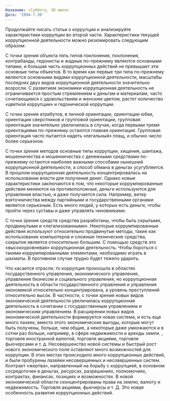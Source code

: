 ```yaml
---
Название: «Суббота, 30 июля»
Дата: '1994-7-30'
---
```


Продолжайте писать статьи о коррупции и анализируйте характеристики коррупции во второй части. Характеристики текущей коррупционной деятельности можно резюмировать следующим образом:

С точки зрения объекта пять типов поклонения, поклонения, контрабанды, гедонисты и жадные по-прежнему являются основными типами, и большая часть коррупционных действий не превышает эти основные типы объектов. В то время как первые три типа по-прежнему являются основными видами коррупционной деятельности, масштабы последних двух видов коррупционной деятельности значительно возросли. С развитием экономики коррупционная деятельность не ограничивается простым стремлением к деньгам и материалам, часто сочетающимся с удовольствием и женским цветом, растет количество «цветной коррупции» и гедонической коррупции.

С точки зрения атрибутов, в личной ориентации, ориентации юбки, ориентации сверстников и групповой ориентации, групповая ориентация значительно увеличилась в случае, когда первыми тремя ориентациями по-прежнему остаются главная ориентация. Групповая ориентация часто пытается надеть «легальный» плащ, и обычно число более серьезное.

С точки зрения методов основные типы коррупции, хищения, шантажа, мошенничества и мошенничества с денежными средствами по-прежнему остаются наиболее важными способами нынешней коррупционной деятельности, а способ обмана в деньгах усугубляется. В прошлом коррупционная деятельность концентрировалась на использовании власти для получения денег. Однако новые характеристики заключаются в том, что некоторые коррумпированные действия меняются на противоположные, деньги используются для управления властью, и даже получается сила. Например, ветер взяточничества между партийными и государственными органами является серьезным. Есть много людей, у которых есть деньги, чтобы пройти через суставы и даже управлять чиновниками.

С точки зрения средств средства разработаны, чтобы быть скрытыми, продвинутыми и «легализованными». Некоторые коррумпированные действия используют относительно продвинутые методы, такие как использование компьютеров и сложные технические средства, сокрытие является относительно большим. С помощью средств это «высокоуровневая» коррупционная деятельность. Чтобы бороться с такими коррумпированными элементами, необходимо играть в шахматы. В противном случае трудно будет тяжело ударить.

Что касается отрасли, то коррупция произошла в областях государственного управления, экономического управления, управления бизнесом и социального управления, но коррупционная деятельность в области государственного управления и управления экономикой относительно концентрирована, а уровень преступлений относительно высок. В частности, с точки зрения новых видов экономической деятельности увеличилась коррупционная деятельность в сочетании с государственным управлением и экономическим управлением. В расширении новых видов экономической деятельности формируется новая система, и есть еще много лазеек, вместо этого экономические выгоды, которые могут быть получены, больше, чем общие, а некоторые даже умножаются и в сотни раз больше, например, в сфере недвижимости и аренды земли. , торговля иностранной валютой, торговля акциями, торговля фьючерсами и т. д. Несовершенство новой системы и быстрый рост нового экономического поля оставляют много возможностей для коррупции. В этих местах происходило много коррупционных действий, и были пробурены лазейки несовершенных и несовершенных систем. Контракт «жертва», направленный на борьбу с коррупцией, в основном сосредоточен в деньгах, ресурсах, разрешениях, полномочиях, контрактах, финансах, позициях и возможностях. В новой экономической области сконцентрированы права на землю, валюту и недвижимость. Торговля акциями, фьючерсы и т. Д. Это новая особенность развития коррупционных действий.


